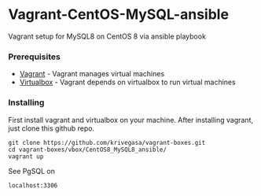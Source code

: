 # Vagrant-CentOS-MySQL-ansible

Vagrant setup for MySQL8 on CentOS 8 via ansible playbook

### Prerequisites

* [Vagrant](https://www.vagrantup.com/intro/getting-started/install.html) - Vagrant manages virtual machines 
* [Virtualbox](https://www.virtualbox.org/wiki/Linux_Downloads) - Vagrant depends on virtualbox to run virtual machines 

### Installing

First install vagrant and virtualbox on your machine. 
After installing vagrant, just clone this github repo.

```
git clone https://github.com/krivegasa/vagrant-boxes.git
cd vagrant-boxes/vbox/CentOS8_MySQL8_ansible/
vagrant up
```
See PgSQL on

```
localhost:3306
```

